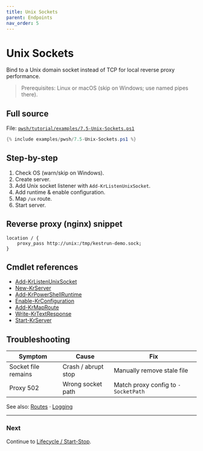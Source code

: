 ```yaml
---
title: Unix Sockets
parent: Endpoints
nav_order: 5
---
```


# Unix Sockets

Bind to a Unix domain socket instead of TCP for local reverse proxy performance.

> Prerequisites: Linux or macOS (skip on Windows; use named pipes there).

## Full source

File: [`pwsh/tutorial/examples/7.5-Unix-Sockets.ps1`][7.5-Unix-Sockets.ps1]

```powershell
{% include examples/pwsh/7.5-Unix-Sockets.ps1 %}
```

## Step-by-step

1. Check OS (warn/skip on Windows).
2. Create server.
3. Add Unix socket listener with `Add-KrListenUnixSocket`.
4. Add runtime & enable configuration.
5. Map `/ux` route.
6. Start server.

## Reverse proxy (nginx) snippet

```nginx
location / {
    proxy_pass http://unix:/tmp/kestrun-demo.sock;
}
```

## Cmdlet references

- [Add-KrListenUnixSocket][Add-KrListenUnixSocket]
- [New-KrServer][New-KrServer]
- [Add-KrPowerShellRuntime][Add-KrPowerShellRuntime]
- [Enable-KrConfiguration][Enable-KrConfiguration]
- [Add-KrMapRoute][Add-KrMapRoute]
- [Write-KrTextResponse][Write-KrTextResponse]
- [Start-KrServer][Start-KrServer]

## Troubleshooting

| Symptom | Cause | Fix |
|---------|-------|-----|
| Socket file remains | Crash / abrupt stop | Manually remove stale file |
| Proxy 502 | Wrong socket path | Match proxy config to `-SocketPath` |

See also: [Routes](../2.routes/index) · [Logging](../5.logging/index)

---

### Next

Continue to [Lifecycle / Start-Stop](../14.lifecycle/1.Start-Stop).

[7.5-Unix-Sockets.ps1]: /pwsh/tutorial/examples/7.5-Unix-Sockets.ps1
[Add-KrListenUnixSocket]: /pwsh/cmdlets/Add-KrListenUnixSocket
[New-KrServer]: /pwsh/cmdlets/New-KrServer
[Add-KrPowerShellRuntime]: /pwsh/cmdlets/Add-KrPowerShellRuntime
[Enable-KrConfiguration]: /pwsh/cmdlets/Enable-KrConfiguration
[Add-KrMapRoute]: /pwsh/cmdlets/Add-KrMapRoute
[Write-KrTextResponse]: /pwsh/cmdlets/Write-KrTextResponse
[Start-KrServer]: /pwsh/cmdlets/Start-KrServer

